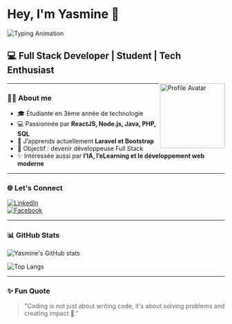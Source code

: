 # Hey, I'm Yasmine 👋  
![Typing Animation](https://readme-typing-svg.demolab.com?font=Fira+Code&pause=1000&color=FF5733&width=435&lines=Full+Stack+Developer;Student+in+Technology;Passionate+about+AI+%26+Web+Dev)

## 💻 Full Stack Developer | Student | Tech Enthusiast  
<img src="https://img.freepik.com/vecteurs-premium/portrait-jeune-femme-gaie-lunettes-dans-vetements-style-decontracte-isole-illustration-vectorielle_22926546.jpg" 
     alt="Profile Avatar" width="150" align="right" />


---

### 👩‍🎓 About me
- 🎓 Étudiante en 3ème année de technologie  
- 💻 Passionnée par **ReactJS, Node.js, Java, PHP, SQL**  
- 🌱 J’apprends actuellement **Laravel et Bootstrap**  
- 🎯 Objectif : devenir développeuse Full Stack  
- ✨ Intéressée aussi par **l’IA, l’eLearning et le développement web moderne**  

---

### 🌐 Let's Connect
[![LinkedIn](https://img.shields.io/badge/LinkedIn-Connect-blue?style=for-the-badge&logo=linkedin)](https://www.linkedin.com/in/yasmine-hassine-b56a122a5/)  
[![Facebook](https://img.shields.io/badge/Facebook-Connect-blue?style=for-the-badge&logo=facebook)](https://www.facebook.com/yasmine.hassine.645016)  

---

### 📊 GitHub Stats  
![Yasmine's GitHub stats](https://github-readme-stats.vercel.app/api?username=YasmineHassine&show_icons=true&theme=radical)  

![Top Langs](https://github-readme-stats.vercel.app/api/top-langs/?username=YasmineHassine&layout=compact&theme=radical)  

---

### ✨ Fun Quote
> "Coding is not just about writing code, it's about solving problems and creating impact 🚀."
